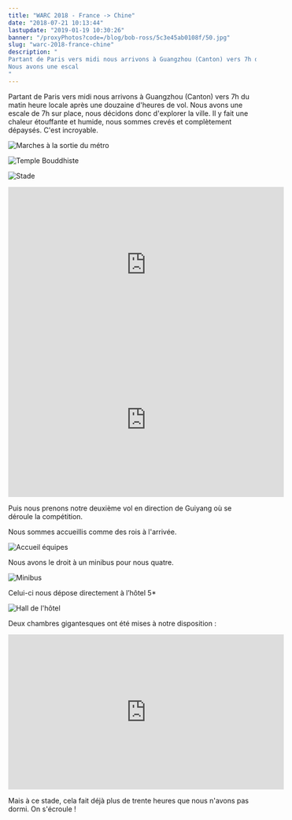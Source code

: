 ```yaml
---
title: "WARC 2018 - France -> Chine"
date: "2018-07-21 10:13:44"
lastupdate: "2019-01-19 10:30:26"
banner: "/proxyPhotos?code=/blog/bob-ross/5c3e45ab0108f/50.jpg"
slug: "warc-2018-france-chine"
description: " 
Partant de Paris vers midi nous arrivons à Guangzhou (Canton) vers 7h du matin heure locale après une douzaine d'heures de vol.
Nous avons une escal
"
---
```

Partant de Paris vers midi nous arrivons à Guangzhou (Canton) vers 7h du matin heure locale après une douzaine d'heures de vol.
Nous avons une escale de 7h sur place, nous décidons donc d'explorer la ville.
Il y fait une chaleur étouffante et humide, nous sommes crevés et complètement dépaysés. C'est incroyable.

![Marches à la sortie du métro](/proxyPhotos?code=/blog/bob-ross/5c3e45ad2904e/50.jpg "Marches à la sortie du métro")

![Temple Bouddhiste](/proxyPhotos?code=/blog/bob-ross/5c3e45ab0108f/50.jpg "Temple Bouddhiste")

![Stade](/proxyPhotos?code=/blog/bob-ross/5c3e45b2ad35f/50.jpg "Stade")

<iframe width="560" height="315" src="https://www.youtube-nocookie.com/embed/yG1PK0R4JCg" frameborder="0" allow="accelerometer; autoplay; encrypted-media; gyroscope; picture-in-picture" allowfullscreen></iframe>

<iframe width="560" height="315" src="https://www.youtube-nocookie.com/embed/rm1c7Io3DsE" frameborder="0" allow="accelerometer; autoplay; encrypted-media; gyroscope; picture-in-picture" allowfullscreen></iframe>

Puis nous prenons notre deuxième vol en direction de Guiyang où se déroule la compétition.

Nous sommes accueillis comme des rois à l'arrivée.

![Accueil équipes](/proxyPhotos?code=/blog/bob-ross/5c3e45b5018c8/50.jpg "Accueil équipes")

Nous avons le droit à un minibus pour nous quatre.

![Minibus](/proxyPhotos?code=/blog/bob-ross/5c3e45b738e9b/50.jpg "Minibus")

Celui-ci nous dépose directement à l’hôtel 5*

![Hall de l'hôtel](/proxyPhotos?code=/blog/bob-ross/5c3e45be54409/50.jpg "Hall de l'hôtel")

Deux chambres gigantesques ont été mises à notre disposition :

<iframe width="560" height="315" src="https://www.youtube-nocookie.com/embed/O11lcqF1lmc" frameborder="0" allow="accelerometer; autoplay; encrypted-media; gyroscope; picture-in-picture" allowfullscreen></iframe>

Mais à ce stade, cela fait déjà plus de trente heures que nous n'avons pas dormi. On s'écroule !
    